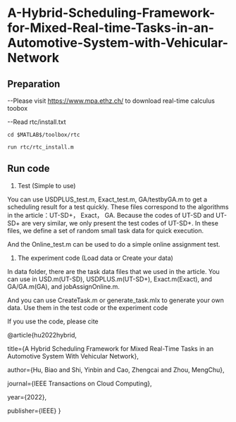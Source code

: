 # A-Hybrid-Scheduling-Framework-for-Mixed-Real-time-Tasks-in-an-Automotive-System-with-Vehicular-Network


Preparation
------------------------------------------------
--Please visit https://www.mpa.ethz.ch/ to download real-time calculus toobox

--Read rtc/install.txt

	cd $MATLAB$/toolbox/rtc
	
	run rtc/rtc_install.m


Run code
------------------------------------------------------------------------------------------------------------
1. Test (Simple to use)

You can use USDPLUS_test.m, Exact_test.m, GA/testbyGA.m to get a scheduling result for a test quickly.
These files correspond to the algorithms in the article：UT-SD+， Exact， GA.
Because the codes of UT-SD and UT-SD+ are very similar, we only present the test codes of UT-SD+.
In these files, we define a set of random small task data for quick execution.

And the Online_test.m can be used to do a simple online assignment test.

1. The experiment code  (Load data or Create your data)

In data folder, there are the task data files that we used in the article. You can use in USD.m(UT-SD), 
USDPLUS.m(UT-SD+), Exact.m(Exact), and GA/GA.m(GA), and jobAssignOnline.m.

And you can use CreateTask.m or generate_task.mlx to generate your own data. Use them in the test code or the experiment code

If you use the code, please cite

@article{hu2022hybrid,

  title={A Hybrid Scheduling Framework for Mixed Real-Time Tasks in an Automotive System With Vehicular Network},
  
  author={Hu, Biao and Shi, Yinbin and Cao, Zhengcai and Zhou, MengChu},
  
  journal={IEEE Transactions on Cloud Computing},
  
  year={2022},
  
  publisher={IEEE}
}
